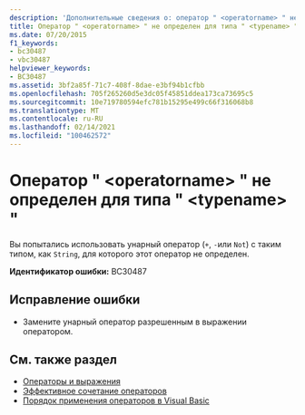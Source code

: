 ```yaml
---
description: 'Дополнительные сведения о: оператор " <operatorname> " не определен для типа " <typename> "'
title: Оператор " <operatorname> " не определен для типа " <typename> "
ms.date: 07/20/2015
f1_keywords:
- bc30487
- vbc30487
helpviewer_keywords:
- BC30487
ms.assetid: 3bf2a85f-71c7-408f-8dae-e3bf94b1cfbb
ms.openlocfilehash: 705f265260d5e3dc05f45851ddea173ca73695c5
ms.sourcegitcommit: 10e719780594efc781b15295e499c66f316068b8
ms.translationtype: MT
ms.contentlocale: ru-RU
ms.lasthandoff: 02/14/2021
ms.locfileid: "100462572"
---
```

# <a name="operator-operatorname-is-not-defined-for-type-typename"></a>Оператор " \<operatorname> " не определен для типа " \<typename> "

Вы попытались использовать унарный оператор (`+`, `-`или `Not`) с таким типом, как `String`, для которого этот оператор не определен.  
  
 **Идентификатор ошибки:** BC30487  
  
## <a name="to-correct-this-error"></a>Исправление ошибки  
  
- Замените унарный оператор разрешенным в выражении оператором.  
  
## <a name="see-also"></a>См. также раздел

- [Операторы и выражения](../programming-guide/language-features/operators-and-expressions/index.md)
- [Эффективное сочетание операторов](../programming-guide/language-features/operators-and-expressions/efficient-combination-of-operators.md)
- [Порядок применения операторов в Visual Basic](../language-reference/operators/operator-precedence.md)

